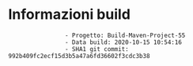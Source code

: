 # Informazioni build

                    - Progetto: Build-Maven-Project-55
                    - Data build: 2020-10-15 10:54:16
                    - SHA1 git commit: 992b409fc2ecf15d3b5a47a6fd36602f3cdc3b38